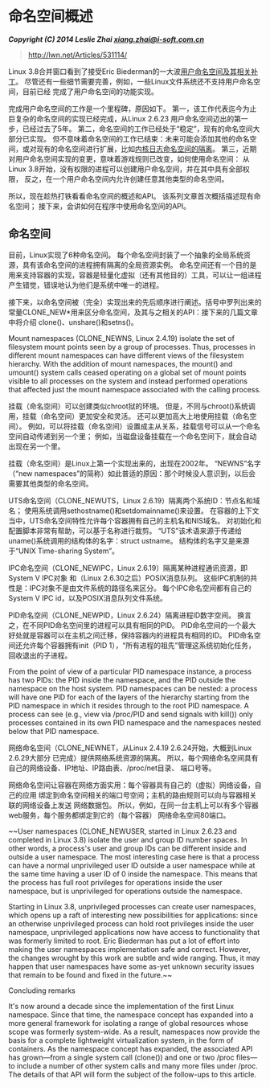 # 命名空间概述

***Copyright (C) 2014 Leslie Zhai <xiang.zhai@i-soft.com.cn>***

> http://lwn.net/Articles/531114/

Linux 3.8合并窗口看到了接受Eric Biederman的一大波[用户命名空间及其相关补丁](http://lwn.net/Articles/528078/)。
尽管还有一些细节需要完善，例如，一些Linux文件系统还不支持用户命名空间，目前已经
完成了用户命名空间的功能实现。

完成用户命名空间的工作是一个里程碑，原因如下。
第一，该工作代表迄今为止巨复杂的命名空间的实现已经完成，从Linux 2.6.23
用户命名空间迈出的第一步，已经过去了5年。
第二，命名空间的工作已经处于“稳定”，现有的命名空间大部分已实现。
但不意味着命名空间的工作已结束：未来可能会添加其他的命名空间，或对现有的命名空间进行扩展，比如[内核日志命名空间的隔离](http://lwn.net/Articles/527342/)。
第三，近期对用户命名空间实现的变更，意味着游戏规则已改变，如何使用命名空间：
从Linux 3.8开始，没有权限的进程可以创建用户命名空间，并在其中具有全部权限，
反之，在一个用户命名空间内允许创建任意其他类型的命名空间。

所以，现在趁热打铁看看命名空间的概述和API。
该系列文章首次概括描述现有命名空间；
接下来，会讲如何在程序中使用命名空间的API。

## 命名空间

目前，Linux实现了6种命名空间。
每个命名空间封装了一个抽象的全局系统资源，具有该命名空间的进程拥有隔离的全局资源实例。
命名空间还有一个目的是用来支持容器的实现，容器是轻量化虚拟（还有其他目的）工具，可以让一组进程产生错觉，错误地认为他们是系统中唯一的进程。

接下来，以命名空间被（完全）实现出来的先后顺序进行阐述。括号中罗列出来的
常量CLONE_NEW*用来区分命名空间，及其与之相关的API：接下来的几篇文章中将介绍
clone()、unshare()和setns()。

Mount namespaces (CLONE_NEWNS, Linux 2.4.19) isolate the set of filesystem mount points seen by a group of processes. Thus, processes in different mount namespaces can have different views of the filesystem hierarchy. With the addition of mount namespaces, the mount() and umount() system calls ceased operating on a global set of mount points visible to all processes on the system and instead performed operations that affected just the mount namespace associated with the calling process.

挂载（命名空间）可以创建类似chroot狱的环境。
但是，不同与chroot()系统调用，挂载（命名空间）更加安全和灵活。
还可以更加高大上地使用挂载（命名空间）。
例如，可以将挂载（命名空间）设置成主从关系，挂载信号可以从一个命名空间自动传递到另一个里；
例如，当磁盘设备挂载在一个命名空间下，就会自动出现在另一个里。

挂载（命名空间）是Linux上第一个实现出来的，出现在2002年。
“NEWNS”名字（“new namespaces”的简称）如此普适的原因：那个时候没人意识到，以后会需要其他类型的命名空间。

UTS命名空间（CLONE_NEWUTS，Linux 2.6.19）隔离两个系统ID：节点名和域名；
使用系统调用sethostname()和setdomainname()来设置。
在容器的上下文当中，UTS命名空间特性允许每个容器拥有自己的主机名和NIS域名。
对初始化和配置脚本非常有帮助，可以基于名称进行裁剪。
“UTS”该术语来源于传递给uname()系统调用的结构体的名字：struct ustname。
结构体的名字又是来源于“UNIX Time-sharing System”。

IPC命名空间（CLONE_NEWIPC，Linux 2.6.19）隔离某种进程通讯资源，即System V IPC对象
和（Linux 2.6.30之后）POSIX消息队列。
这些IPC机制的共性是：IPC对象不是由文件系统的路径名来区分。
每个IPC命名空间都有自己的System V IPC id，以及POSIX消息队列文件系统。

PID命名空间（CLONE_NEWPID，Linux 2.6.24）隔离进程ID数字空间。
换言之，在不同PID命名空间里的进程可以具有相同的PID。
PID命名空间的一个最大好处就是容器可以在主机之间迁移，保持容器内的进程具有相同的ID。
PID命名空间还允许每个容器拥有init（PID 1），“所有进程的祖先”管理这系统初始化任务，回收退出的子进程。

From the point of view of a particular PID namespace instance, a process has two PIDs: the PID inside the namespace, and the PID outside the namespace on the host system. PID namespaces can be nested: a process will have one PID for each of the layers of the hierarchy starting from the PID namespace in which it resides through to the root PID namespace. A process can see (e.g., view via /proc/PID and send signals with kill()) only processes contained in its own PID namespace and the namespaces nested below that PID namespace.

网络命名空间（CLONE_NEWNET，从Linux 2.4.19 2.6.24开始，大概到Linux 2.6.29大部分
已完成）提供网络系统资源的隔离。
所以，每个网络命名空间具有自己的网络设备、IP地址、IP路由表、/proc/net目录、
端口号等。

网络命名空间让容器在网络方面实用：每个容器具有自己的（虚拟）网络设备，自己的应用
绑定到命名空间相关的端口号空间；主机的路由规则可以向与容器相关联的网络设备上发送
网络数据包。
所以，例如，在同一台主机上可以有多个容器web服务，每个服务都绑定到它的（每个容器）
网络命名空间80端口。

~~User namespaces (CLONE_NEWUSER, started in Linux 2.6.23 and completed in Linux 3.8) isolate the user and group ID number spaces. In other words, a process's user and group IDs can be different inside and outside a user namespace. The most interesting case here is that a process can have a normal unprivileged user ID outside a user namespace while at the same time having a user ID of 0 inside the namespace. This means that the process has full root privileges for operations inside the user namespace, but is unprivileged for operations outside the namespace.

Starting in Linux 3.8, unprivileged processes can create user namespaces, which opens up a raft of interesting new possibilities for applications: since an otherwise unprivileged process can hold root privileges inside the user namespace, unprivileged applications now have access to functionality that was formerly limited to root. Eric Biederman has put a lot of effort into making the user namespaces implementation safe and correct. However, the changes wrought by this work are subtle and wide ranging. Thus, it may happen that user namespaces have some as-yet unknown security issues that remain to be found and fixed in the future.~~

Concluding remarks

It's now around a decade since the implementation of the first Linux namespace. Since that time, the namespace concept has expanded into a more general framework for isolating a range of global resources whose scope was formerly system-wide. As a result, namespaces now provide the basis for a complete lightweight virtualization system, in the form of containers. As the namespace concept has expanded, the associated API has grown—from a single system call (clone()) and one or two /proc files—to include a number of other system calls and many more files under /proc. The details of that API will form the subject of the follow-ups to this article.
